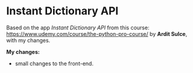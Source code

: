 # Instant Dictionary API

Based on the app _Instant Dictionary API_ from this course: https://www.udemy.com/course/the-python-pro-course/ by **Ardit Sulce**, with my changes.

**My changes:**
- small changes to the front-end.
